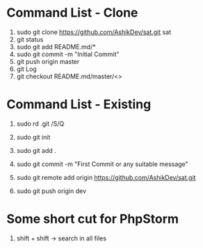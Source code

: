# Command List - Clone
01. sudo git clone https://github.com/AshikDev/sat.git sat
02. git status
03. sudo git add README.md/*
04. sudo git commit -m "Initial Commit"
05. git push origin master
06. git Log
07. git checkout README.md/master/<>

# Command List - Existing
01. sudo rd .git /S/Q

02. sudo git init

03. sudo git add .
04. sudo git commit -m "First Commit or any suitable message"
05. sudo git remote add origin https://github.com/AshikDev/sat.git
06. sudo git push origin dev

# Some short cut for PhpStorm
01. shift + shift -> search in all files